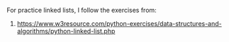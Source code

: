 For practice linked lists, I follow the exercises from:
1. https://www.w3resource.com/python-exercises/data-structures-and-algorithms/python-linked-list.php